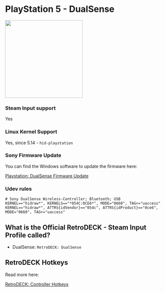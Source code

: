 # PlayStation 5 - DualSense

<img src="../../../wiki_images/controllers/ps5-dualsense.png" width="250">

### Steam Input support
Yes

### Linux Kernel Support
Yes, since 5.14 - `hid-playstation`

### Sony Firmware Update

You can find the Windows software to update the firmware here:

[Playstation: DualSense Firmware Update](https://controller.dl.playstation.net/controller/lang/en/fwupdater.html)

### Udev rules

```
# Sony DualSense Wireless-Controller; Bluetooth; USB
KERNEL=="hidraw*", KERNELS=="*054C:0CE6*", MODE="0660", TAG+="uaccess"
KERNEL=="hidraw*", ATTRS{idVendor}=="054c", ATTRS{idProduct}=="0ce6", MODE="0660", TAG+="uaccess"
```

## What is the Official RetroDECK - Steam Input Profile called?

- DualSense: `RetroDECK: DualSense`



## RetroDECK Hotkeys

Read more here:

[RetroDECK: Controller Hotkeys](../../wiki_rd_controls/hotkeys-retrodeck.md)
